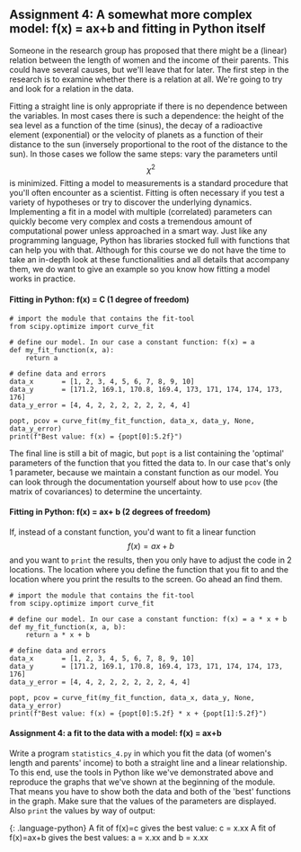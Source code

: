 ## Assignment 4: A somewhat more complex model: f(x) = ax+b and fitting in Python itself

Someone in the research group has proposed that there might be a (linear) relation between the length of women and the income of their parents. This could have several causes, but we'll leave that for later. The first step in the research is to examine whether there is a relation at all. We're going to try and look for a relation in the data.

Fitting a straight line is only appropriate if there is no dependence between the variables. In most cases there is such a dependence: the height of the sea level as a function of the time (sinus), the decay of a radioactive element (exponential) or the velocity of planets as a function of their distance to the sun (inversely proportional to the root of the distance to the sun). In those cases we follow the same steps: vary the parameters until  $$\chi^2$$ is minimized. Fitting a model to measurements is a standard procedure that you'll often encounter as a scientist. Fitting is often necessary if you test a variety of hypotheses or try to discover the underlying dynamics. Implementing a fit in a model with multiple (correlated) parameters can quickly become very complex and costs a tremendous amount of computational power unless approached in a smart way. Just like any programming language, Python has libraries stocked full with functions that can help you with that. Although for this course we do not have the time to take an in-depth look at these functionalities and all details that accompany them, we do want to give an example so you know how fitting a model works in practice.

#### Fitting in Python: f(x) = C (1 degree of freedom)

    # import the module that contains the fit-tool
    from scipy.optimize import curve_fit

    # define our model. In our case a constant function: f(x) = a 
    def my_fit_function(x, a):
        return a

    # define data and errors
    data_x       = [1, 2, 3, 4, 5, 6, 7, 8, 9, 10]
    data_y       = [171.2, 169.1, 170.8, 169.4, 173, 171, 174, 174, 173, 176]
    data_y_error = [4, 4, 2, 2, 2, 2, 2, 2, 4, 4]
    
    popt, pcov = curve_fit(my_fit_function, data_x, data_y, None, data_y_error)
    print(f"Best value: f(x) = {popt[0]:5.2f}")

The final line is still a bit of magic, but `popt` is a list containing the 'optimal' parameters of the function that you fitted the data to. In our case that's only 1 parameter, because we maintain a constant function as our model. You can look through the documentation yourself about how to use `pcov` (the matrix of covariances) to determine the uncertainty.

#### Fitting in Python: f(x) = ax+ b (2 degrees of freedom)

If, instead of a constant function, you'd want to fit a linear function $$f(x) = ax+b$$ and you want to `print` the results, then you only have to adjust the code in 2 locations. The location where you define the function that you fit to and the location where you print the results to the screen. Go ahead an find them.

    # import the module that contains the fit-tool
    from scipy.optimize import curve_fit

    # define our model. In our case a constant function: f(x) = a * x + b 
    def my_fit_function(x, a, b):
        return a * x + b

    # define data and errors
    data_x       = [1, 2, 3, 4, 5, 6, 7, 8, 9, 10]
    data_y       = [171.2, 169.1, 170.8, 169.4, 173, 171, 174, 174, 173, 176]
    data_y_error = [4, 4, 2, 2, 2, 2, 2, 2, 4, 4]
    
    popt, pcov = curve_fit(my_fit_function, data_x, data_y, None, data_y_error)
    print(f"Best value: f(x) = {popt[0]:5.2f} * x + {popt[1]:5.2f}")

#### Assignment 4: a fit to the data with a model: f(x) = ax+b

Write a program `statistics_4.py` in which you fit the data (of women's length and parents' income) to both a straight line and a linear relationship. To this end, use the tools in Python like we've demonstrated above and reproduce the graphs that we've shown at the beginning of the module. That means you have to show both the data and both of the 'best' functions in the graph. Make sure that the values of the parameters are displayed. Also `print` the values by way of output:

{: .language-python}
    A fit of f(x)=c     gives the best value:   c = x.xx
    A fit of f(x)=ax+b  gives the best values:  a = x.xx    and b = x.xx
    
    
    

    
	